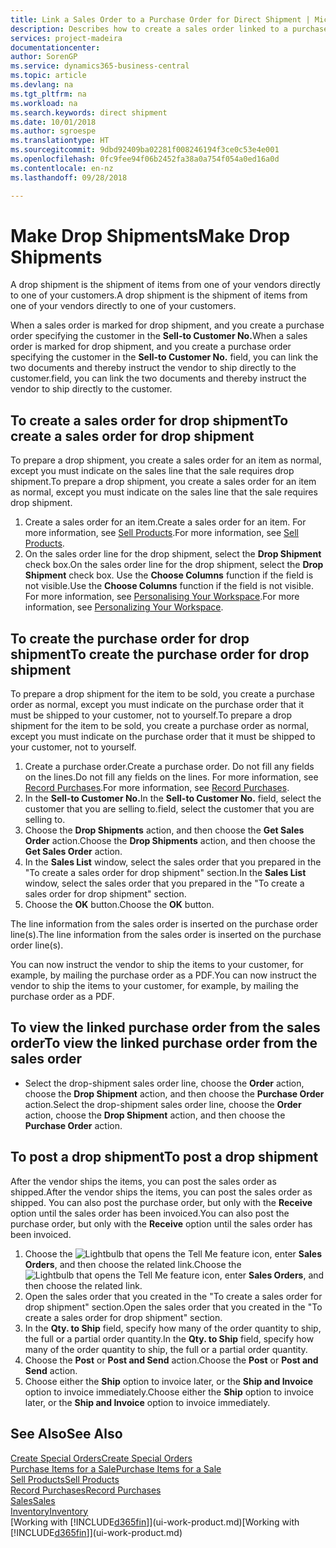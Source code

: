 ```yaml
---
title: Link a Sales Order to a Purchase Order for Direct Shipment | Microsoft Docs
description: Describes how to create a sales order linked to a purchase order to enable shipment directly from the vendor to the customer.
services: project-madeira
documentationcenter: 
author: SorenGP
ms.service: dynamics365-business-central
ms.topic: article
ms.devlang: na
ms.tgt_pltfrm: na
ms.workload: na
ms.search.keywords: direct shipment
ms.date: 10/01/2018
ms.author: sgroespe
ms.translationtype: HT
ms.sourcegitcommit: 9dbd92409ba02281f008246194f3ce0c53e4e001
ms.openlocfilehash: 0fc9fee94f06b2452fa38a0a754f054a0ed16a0d
ms.contentlocale: en-nz
ms.lasthandoff: 09/28/2018

---
```

# <a name="make-drop-shipments"></a><span data-ttu-id="eaa75-103">Make Drop Shipments</span><span class="sxs-lookup"><span data-stu-id="eaa75-103">Make Drop Shipments</span></span>
<span data-ttu-id="eaa75-104">A drop shipment is the shipment of items from one of your vendors directly to one of your customers.</span><span class="sxs-lookup"><span data-stu-id="eaa75-104">A drop shipment is the shipment of items from one of your vendors directly to one of your customers.</span></span>

<span data-ttu-id="eaa75-105">When a sales order is marked for drop shipment, and you create a purchase order specifying the customer in the **Sell-to Customer No.**</span><span class="sxs-lookup"><span data-stu-id="eaa75-105">When a sales order is marked for drop shipment, and you create a purchase order specifying the customer in the **Sell-to Customer No.**</span></span> <span data-ttu-id="eaa75-106">field, you can link the two documents and thereby instruct the vendor to ship directly to the customer.</span><span class="sxs-lookup"><span data-stu-id="eaa75-106">field, you can link the two documents and thereby instruct the vendor to ship directly to the customer.</span></span>

## <a name="to-create-a-sales-order-for-drop-shipment"></a><span data-ttu-id="eaa75-107">To create a sales order for drop shipment</span><span class="sxs-lookup"><span data-stu-id="eaa75-107">To create a sales order for drop shipment</span></span>
<span data-ttu-id="eaa75-108">To prepare a drop shipment, you create a sales order for an item as normal, except you must indicate on the sales line that the sale requires drop shipment.</span><span class="sxs-lookup"><span data-stu-id="eaa75-108">To prepare a drop shipment, you create a sales order for an item as normal, except you must indicate on the sales line that the sale requires drop shipment.</span></span>

1. <span data-ttu-id="eaa75-109">Create a sales order for an item.</span><span class="sxs-lookup"><span data-stu-id="eaa75-109">Create a sales order for an item.</span></span> <span data-ttu-id="eaa75-110">For more information, see [Sell Products](sales-how-sell-products.md).</span><span class="sxs-lookup"><span data-stu-id="eaa75-110">For more information, see [Sell Products](sales-how-sell-products.md).</span></span>
2. <span data-ttu-id="eaa75-111">On the sales order line for the drop shipment, select the **Drop Shipment** check box.</span><span class="sxs-lookup"><span data-stu-id="eaa75-111">On the sales order line for the drop shipment, select the **Drop Shipment** check box.</span></span> <span data-ttu-id="eaa75-112">Use the **Choose Columns** function if the field is not visible.</span><span class="sxs-lookup"><span data-stu-id="eaa75-112">Use the **Choose Columns** function if the field is not visible.</span></span> <span data-ttu-id="eaa75-113">For more information, see [Personalising Your Workspace](ui-personalization-user.md).</span><span class="sxs-lookup"><span data-stu-id="eaa75-113">For more information, see [Personalizing Your Workspace](ui-personalization-user.md).</span></span>

## <a name="to-create-the-purchase-order-for-drop-shipment"></a><span data-ttu-id="eaa75-114">To create the purchase order for drop shipment</span><span class="sxs-lookup"><span data-stu-id="eaa75-114">To create the purchase order for drop shipment</span></span>
<span data-ttu-id="eaa75-115">To prepare a drop shipment for the item to be sold, you create a purchase order as normal, except you must indicate on the purchase order that it must be shipped to your customer, not to yourself.</span><span class="sxs-lookup"><span data-stu-id="eaa75-115">To prepare a drop shipment for the item to be sold, you create a purchase order as normal, except you must indicate on the purchase order that it must be shipped to your customer, not to yourself.</span></span>

1. <span data-ttu-id="eaa75-116">Create a purchase order.</span><span class="sxs-lookup"><span data-stu-id="eaa75-116">Create a purchase order.</span></span> <span data-ttu-id="eaa75-117">Do not fill any fields on the lines.</span><span class="sxs-lookup"><span data-stu-id="eaa75-117">Do not fill any fields on the lines.</span></span> <span data-ttu-id="eaa75-118">For more information, see [Record Purchases](purchasing-how-record-purchases.md).</span><span class="sxs-lookup"><span data-stu-id="eaa75-118">For more information, see [Record Purchases](purchasing-how-record-purchases.md).</span></span>
2. <span data-ttu-id="eaa75-119">In the **Sell-to Customer No.**</span><span class="sxs-lookup"><span data-stu-id="eaa75-119">In the **Sell-to Customer No.**</span></span> <span data-ttu-id="eaa75-120">field, select the customer that you are selling to.</span><span class="sxs-lookup"><span data-stu-id="eaa75-120">field, select the customer that you are selling to.</span></span>
3. <span data-ttu-id="eaa75-121">Choose the **Drop Shipments** action, and then choose the **Get Sales Order** action.</span><span class="sxs-lookup"><span data-stu-id="eaa75-121">Choose the **Drop Shipments** action, and then choose the **Get Sales Order** action.</span></span>
4. <span data-ttu-id="eaa75-122">In the **Sales List** window, select the sales order that you prepared in the "To create a sales order for drop shipment" section.</span><span class="sxs-lookup"><span data-stu-id="eaa75-122">In the **Sales List** window, select the sales order that you prepared in the "To create a sales order for drop shipment" section.</span></span>
5. <span data-ttu-id="eaa75-123">Choose the **OK** button.</span><span class="sxs-lookup"><span data-stu-id="eaa75-123">Choose the **OK** button.</span></span>

<span data-ttu-id="eaa75-124">The line information from the sales order is inserted on the purchase order line(s).</span><span class="sxs-lookup"><span data-stu-id="eaa75-124">The line information from the sales order is inserted on the purchase order line(s).</span></span>

<span data-ttu-id="eaa75-125">You can now instruct the vendor to ship the items to your customer, for example, by mailing the purchase order as a PDF.</span><span class="sxs-lookup"><span data-stu-id="eaa75-125">You can now instruct the vendor to ship the items to your customer, for example, by mailing the purchase order as a PDF.</span></span>     

## <a name="to-view-the-linked-purchase-order-from-the-sales-order"></a><span data-ttu-id="eaa75-126">To view the linked purchase order from the sales order</span><span class="sxs-lookup"><span data-stu-id="eaa75-126">To view the linked purchase order from the sales order</span></span>
* <span data-ttu-id="eaa75-127">Select the drop-shipment sales order line, choose the **Order** action, choose the **Drop Shipment** action, and then choose the **Purchase Order** action.</span><span class="sxs-lookup"><span data-stu-id="eaa75-127">Select the drop-shipment sales order line, choose the **Order** action, choose the **Drop Shipment** action, and then choose the **Purchase Order** action.</span></span>

## <a name="to-post-a-drop-shipment"></a><span data-ttu-id="eaa75-128">To post a drop shipment</span><span class="sxs-lookup"><span data-stu-id="eaa75-128">To post a drop shipment</span></span>
<span data-ttu-id="eaa75-129">After the vendor ships the items, you can post the sales order as shipped.</span><span class="sxs-lookup"><span data-stu-id="eaa75-129">After the vendor ships the items, you can post the sales order as shipped.</span></span> <span data-ttu-id="eaa75-130">You can also post the purchase order, but only with the **Receive** option until the sales order has been invoiced.</span><span class="sxs-lookup"><span data-stu-id="eaa75-130">You can also post the purchase order, but only with the **Receive** option until the sales order has been invoiced.</span></span>

1. <span data-ttu-id="eaa75-131">Choose the ![Lightbulb that opens the Tell Me feature](media/ui-search/search_small.png "Tell me what you want to do") icon, enter **Sales Orders**, and then choose the related link.</span><span class="sxs-lookup"><span data-stu-id="eaa75-131">Choose the ![Lightbulb that opens the Tell Me feature](media/ui-search/search_small.png "Tell me what you want to do") icon, enter **Sales Orders**, and then choose the related link.</span></span>
2. <span data-ttu-id="eaa75-132">Open the sales order that you created in the "To create a sales order for drop shipment" section.</span><span class="sxs-lookup"><span data-stu-id="eaa75-132">Open the sales order that you created in the "To create a sales order for drop shipment" section.</span></span>
3. <span data-ttu-id="eaa75-133">In the **Qty. to Ship** field, specify how many of the order quantity to ship, the full or a partial order quantity.</span><span class="sxs-lookup"><span data-stu-id="eaa75-133">In the **Qty. to Ship** field, specify how many of the order quantity to ship, the full or a partial order quantity.</span></span>
4. <span data-ttu-id="eaa75-134">Choose the **Post** or **Post and Send** action.</span><span class="sxs-lookup"><span data-stu-id="eaa75-134">Choose the **Post** or **Post and Send** action.</span></span>
5. <span data-ttu-id="eaa75-135">Choose either the **Ship** option to invoice later, or the **Ship and Invoice** option to invoice immediately.</span><span class="sxs-lookup"><span data-stu-id="eaa75-135">Choose either the **Ship** option to invoice later, or the **Ship and Invoice** option to invoice immediately.</span></span>

## <a name="see-also"></a><span data-ttu-id="eaa75-136">See Also</span><span class="sxs-lookup"><span data-stu-id="eaa75-136">See Also</span></span>
[<span data-ttu-id="eaa75-137">Create Special Orders</span><span class="sxs-lookup"><span data-stu-id="eaa75-137">Create Special Orders</span></span>](sales-how-to-create-special-orders.md)  
[<span data-ttu-id="eaa75-138">Purchase Items for a Sale</span><span class="sxs-lookup"><span data-stu-id="eaa75-138">Purchase Items for a Sale</span></span>](purchasing-how-purchase-products-sale.md)  
[<span data-ttu-id="eaa75-139">Sell Products</span><span class="sxs-lookup"><span data-stu-id="eaa75-139">Sell Products</span></span>](sales-how-sell-products.md)  
[<span data-ttu-id="eaa75-140">Record Purchases</span><span class="sxs-lookup"><span data-stu-id="eaa75-140">Record Purchases</span></span>](purchasing-how-record-purchases.md)  
[<span data-ttu-id="eaa75-141">Sales</span><span class="sxs-lookup"><span data-stu-id="eaa75-141">Sales</span></span>](sales-manage-sales.md)  
[<span data-ttu-id="eaa75-142">Inventory</span><span class="sxs-lookup"><span data-stu-id="eaa75-142">Inventory</span></span>](inventory-manage-inventory.md)  
<span data-ttu-id="eaa75-143">[Working with [!INCLUDE[d365fin](includes/d365fin_md.md)]](ui-work-product.md)</span><span class="sxs-lookup"><span data-stu-id="eaa75-143">[Working with [!INCLUDE[d365fin](includes/d365fin_md.md)]](ui-work-product.md)</span></span>

